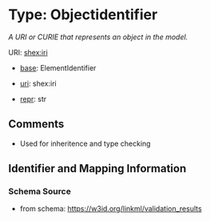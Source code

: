 # Type: Objectidentifier


_A URI or CURIE that represents an object in the model._


URI: [shex:iri](http://www.w3.org/ns/shex#iri)

* [base](https://w3id.org/linkml/base): ElementIdentifier

* [uri](https://w3id.org/linkml/uri): shex:iri

* [repr](https://w3id.org/linkml/repr): str








## Comments

* Used for inheritence and type checking

## Identifier and Mapping Information







### Schema Source


* from schema: https://w3id.org/linkml/validation_results




